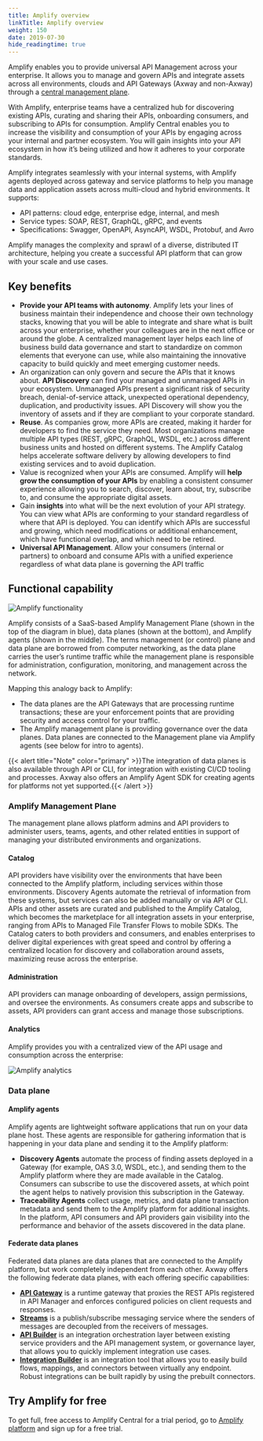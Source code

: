 ```yaml
---
title: Amplify overview
linkTitle: Amplify overview
weight: 150
date: 2019-07-30
hide_readingtime: true
---
```


Amplify enables you to provide universal API Management across your enterprise. It allows you to manage and govern APIs and integrate assets across all environments, clouds and API Gateways (Axway and non-Axway) through a [central management plane](#amplify-management-plane).

With Amplify, enterprise teams have a centralized hub for discovering existing APIs, curating and sharing their APIs, onboarding consumers, and subscribing to APIs for consumption. Amplify Central enables you to increase the visibility and consumption of your APIs by engaging across your internal and partner ecosystem. You will gain insights into your API ecosystem in how it’s being utilized and how it adheres to your corporate standards.

Amplify integrates seamlessly with your internal systems, with Amplify agents deployed across gateway and service platforms to help you manage data and application assets across multi-cloud and hybrid environments. It supports:

* API patterns: cloud edge, enterprise edge, internal, and mesh
* Service types: SOAP, REST, GraphQL, gRPC, and events
* Specifications: Swagger, OpenAPI, AsyncAPI, WSDL, Protobuf, and Avro

Amplify manages the complexity and sprawl of a diverse, distributed IT architecture, helping you create a successful API platform that can grow with your scale and use cases.

## Key benefits

* **Provide your API teams with autonomy**. Amplify lets your lines of business maintain their independence and choose their own technology stacks, knowing that you will be able to integrate and share what is built across your enterprise, whether your colleagues are in the next office or around the globe. A centralized management layer helps each line of business build data governance and start to standardize on common elements that everyone can use, while also maintaining the innovative capacity to build quickly and meet emerging customer needs.
* An organization can only govern and secure the APIs that it knows about. **API Discovery** can find your managed and unmanaged APIs in your ecosystem. Unmanaged APIs present a significant risk of security breach, denial-of-service attack, unexpected operational dependency, duplication, and productivity issues. API Discovery will show you the inventory of assets and if they are compliant to your corporate standard.
* **Reuse**. As companies grow, more APIs are created, making it harder for developers to find the service they need. Most organizations manage multiple API types (REST, gRPC, GraphQL, WSDL, etc.) across different business units and hosted on different systems. The Amplify Catalog helps accelerate software delivery by allowing developers to find existing services and to avoid duplication.
* Value is recognized when your APIs are consumed. Amplify will **help grow the consumption of your APIs** by enabling a consistent consumer experience allowing you to search, discover, learn about, try, subscribe to, and consume the appropriate digital assets.
* Gain **insights** into what will be the next evolution of your API strategy. You can view what APIs are conforming to your standard regardless of where that API is deployed. You can identify which APIs are successful and growing, which need modifications or additional enhancement, which have functional overlap, and which need to be retired.
* **Universal API Management**. Allow your consumers (internal or partners) to onboard and consume APIs with a unified experience regardless of what data plane is governing the API traffic

## Functional capability

![Amplify functionality](/Images/Overview/amplify-platform-overview.jpg)

Amplify consists of a SaaS-based Amplify Management Plane (shown in the top of the diagram in blue), data planes (shown at the bottom), and Amplify agents (shown in the middle). The terms management (or control) plane and data plane are borrowed from computer networking, as the data plane carries the user’s runtime traffic while the management plane is responsible for administration, configuration, monitoring, and management across the network.

Mapping this analogy back to Amplify:

* The data planes are the API Gateways that are processing runtime transactions; these are your enforcement points that are providing security and access control for your traffic.
* The Amplify management plane is providing governance over the data planes. Data planes are connected to the Management plane via Amplify agents (see below for intro to agents).

{{< alert title="Note" color="primary" >}}The integration of data planes is also available through API or CLI, for integration with existing CI/CD tooling and processes. Axway also offers an Amplify Agent SDK for creating agents for platforms not yet supported.{{< /alert >}}

### Amplify Management Plane

The management plane allows platform admins and API providers to administer users, teams, agents, and other related entities in support of managing your distributed environments and organizations.

#### Catalog

API providers have visibility over the environments that have been connected to the Amplify platform, including services within those environments. Discovery Agents automate the retrieval of information from these systems, but services can also be added manually or via API or CLI. APIs and other assets are curated and published to the Amplify Catalog, which becomes the marketplace for all integration assets in your enterprise, ranging from APIs to Managed File Transfer Flows to mobile SDKs. The Catalog caters to both providers and consumers, and enables enterprises to deliver digital experiences with great speed and control by offering a centralized location for discovery and collaboration around assets, maximizing reuse across the enterprise.

#### Administration

API providers can manage onboarding of developers, assign permissions, and oversee the environments. As consumers create apps and subscribe to assets, API providers can grant access and manage those subscriptions.

#### Analytics

Amplify provides you with a centralized view of the API usage and consumption across the enterprise:

![Amplify analytics](/Images/central/analytics.png)

### Data plane

#### Amplify agents

Amplify agents are lightweight software applications that run on your data plane host. These agents are responsible for gathering information that is happening in your data plane and sending it to the Amplify platform:

* **Discovery Agents** automate the process of finding assets deployed in a Gateway (for example, OAS 3.0, WSDL, etc.), and sending them to the Amplify platform where they are made available in the Catalog. Consumers can subscribe to use the discovered assets, at which point the agent helps to natively provision this subscription in the Gateway.
* **Traceability Agents** collect usage, metrics, and data plane transaction metadata and send them to the Amplify platform for additional insights. In the platform, API consumers and API providers gain visibility into the performance and behavior of the assets discovered in the data plane.

#### Federate data planes

Federated data planes are data planes that are connected to the Amplify platform, but work completely independent from each other. Axway offers the following federate data planes, with each offering specific capabilities:

* **[API Gateway](https://docs.axway.com/category/apim)** is a runtime gateway that proxies the REST APIs registered in API Manager and enforces configured policies on client requests and responses.
* **[Streams](https://docs.axway.com/bundle/streams-open-docs/page/docs/index.html)** is a publish/subscribe messaging service where the senders of messages are decoupled from the receivers of messages.
* **[API Builder](https://docs.axway.com/bundle/api-builder/page/docs/index.html)** is an integration orchestration layer between existing service providers and the API management system, or governance layer, that allows you to quickly implement integration use cases.
* **[Integration Builder](https://docs.axway.com/bundle/Amplify_Integration_Builder_allOS_en/page/amplify_integration_builder.html)** is an integration tool that allows you to easily build flows, mappings, and connectors between virtually any endpoint. Robust integrations can be built rapidly by using the prebuilt connectors.

## Try Amplify for free

To get full, free access to Amplify Central for a trial period, go to [Amplify platform](https://platform.axway.com/) and sign up for a free trial.
